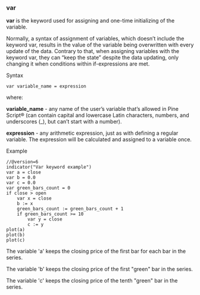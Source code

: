 ### var

**var** is the keyword used for assigning and one-time initializing of the variable.

Normally, a syntax of assignment of variables, which doesn’t include the keyword var, results in the value of the variable being overwritten with every update of the data. Contrary to that, when assigning variables with the keyword var, they can “keep the state” despite the data updating, only changing it when conditions within if-expressions are met.

Syntax

```
var variable_name = expression
```

where:

**variable\_name** - any name of the user’s variable that’s allowed in Pine Script® (can contain capital and lowercase Latin characters, numbers, and underscores (\_), but can’t start with a number).

**expression** - any arithmetic expression, just as with defining a regular variable. The expression will be calculated and assigned to a variable once.

Example

```
//@version=6  
indicator("Var keyword example")  
var a = close  
var b = 0.0  
var c = 0.0  
var green_bars_count = 0  
if close > open  
    var x = close  
    b := x  
    green_bars_count := green_bars_count + 1  
    if green_bars_count >= 10  
        var y = close  
        c := y  
plot(a)  
plot(b)  
plot(c)
```

The variable 'a' keeps the closing price of the first bar for each bar in the series.

The variable 'b' keeps the closing price of the first "green" bar in the series.

The variable 'c' keeps the closing price of the tenth "green" bar in the series.
